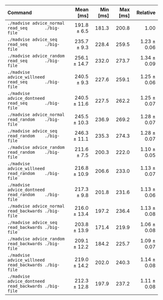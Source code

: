| Command | Mean [ms] | Min [ms] | Max [ms] | Relative |
|:---|---:|---:|---:|---:|
| `./madvise advice_normal   read_seq       ./big-file` | 191.8 ± 6.5 | 181.3 | 200.8 | 1.00 |
| `./madvise advice_seq      read_seq       ./big-file` | 235.7 ± 9.3 | 228.4 | 259.5 | 1.23 ± 0.06 |
| `./madvise advice_random   read_seq       ./big-file` | 256.1 ± 14.7 | 232.0 | 273.7 | 1.34 ± 0.09 |
| `./madvise advice_willneed read_seq       ./big-file` | 240.5 ± 9.3 | 227.6 | 259.1 | 1.25 ± 0.06 |
| `./madvise advice_dontneed read_seq       ./big-file` | 240.5 ± 11.6 | 227.5 | 262.2 | 1.25 ± 0.07 |
| `./madvise advice_normal   read_random    ./big-file` | 245.5 ± 10.3 | 236.9 | 269.2 | 1.28 ± 0.07 |
| `./madvise advice_seq      read_random    ./big-file` | 246.3 ± 11.1 | 235.3 | 274.3 | 1.28 ± 0.07 |
| `./madvise advice_random   read_random    ./big-file` | 211.6 ± 7.5 | 200.3 | 222.0 | 1.10 ± 0.05 |
| `./madvise advice_willneed read_random    ./big-file` | 216.8 ± 10.9 | 206.6 | 233.0 | 1.13 ± 0.07 |
| `./madvise advice_dontneed read_random    ./big-file` | 217.3 ± 9.8 | 201.8 | 231.6 | 1.13 ± 0.06 |
| `./madvise advice_normal   read_backwards ./big-file` | 216.0 ± 13.4 | 197.2 | 236.4 | 1.13 ± 0.08 |
| `./madvise advice_seq      read_backwards ./big-file` | 203.8 ± 13.9 | 171.4 | 219.9 | 1.06 ± 0.08 |
| `./madvise advice_random   read_backwards ./big-file` | 209.1 ± 12.2 | 184.2 | 225.7 | 1.09 ± 0.07 |
| `./madvise advice_willneed read_backwards ./big-file` | 219.0 ± 14.2 | 202.0 | 240.3 | 1.14 ± 0.08 |
| `./madvise advice_dontneed read_backwards ./big-file` | 212.3 ± 12.8 | 197.9 | 237.2 | 1.11 ± 0.08 |

